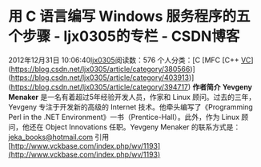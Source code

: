 # 用 C 语言编写 Windows 服务程序的五个步骤 - ljx0305的专栏 - CSDN博客
2012年12月31日 10:06:40[ljx0305](https://me.csdn.net/ljx0305)阅读数：576
个人分类：[C																[MFC																[C++																[VC](https://blog.csdn.net/ljx0305/article/category/401790)](https://blog.csdn.net/ljx0305/article/category/380566)](https://blog.csdn.net/ljx0305/article/category/403913)](https://blog.csdn.net/ljx0305/article/category/394717)
**作者简介**
**Yevgeny Menaker** 是一名有着超过5年经验开发人员，作家和 Linux 顾问。过去的三年，Yevgeny 专注于开发新的高级的 Internet 技术。他牵头编写了《Programming Perl in the .NET Environment》一书（Prentice-Hall）。此外，作为 Linux 顾问，他还在 Object Innovations 任职。Yevgeny Menaker 的联系方式是：[jeka_books@hotmail.com](mailto:jeka_books@hotmail.com)
引用[http://www.vckbase.com/index.php/wv/1193](http://www.vckbase.com/index.php/wv/1193)
